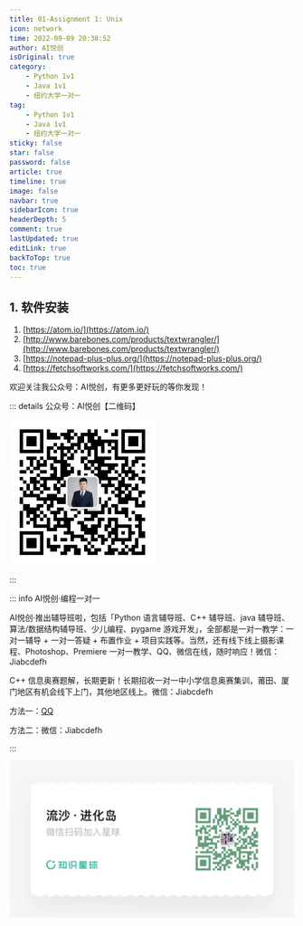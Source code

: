 ```yaml
---
title: 01-Assignment 1: Unix
icon: network
time: 2022-09-09 20:38:52
author: AI悦创
isOriginal: true
category: 
    - Python 1v1
    - Java 1v1
    - 纽约大学一对一
tag:
    - Python 1v1
    - Java 1v1
    - 纽约大学一对一
sticky: false
star: false
password: false
article: true
timeline: true
image: false
navbar: true
sidebarIcon: true
headerDepth: 5
comment: true
lastUpdated: true
editLink: true
backToTop: true
toc: true
---
```


## 1. 软件安装

1. [https://atom.io/](https://atom.io/)
2. [http://www.barebones.com/products/textwrangler/](http://www.barebones.com/products/textwrangler/)
3. [https://notepad-plus-plus.org/](https://notepad-plus-plus.org/)
4. [https://fetchsoftworks.com/](https://fetchsoftworks.com/)



















欢迎关注我公众号：AI悦创，有更多更好玩的等你发现！

::: details 公众号：AI悦创【二维码】

![](/gzh.jpg)

:::

::: info AI悦创·编程一对一

AI悦创·推出辅导班啦，包括「Python 语言辅导班、C++ 辅导班、java 辅导班、算法/数据结构辅导班、少儿编程、pygame 游戏开发」，全部都是一对一教学：一对一辅导 + 一对一答疑 + 布置作业 + 项目实践等。当然，还有线下线上摄影课程、Photoshop、Premiere 一对一教学、QQ、微信在线，随时响应！微信：Jiabcdefh

C++ 信息奥赛题解，长期更新！长期招收一对一中小学信息奥赛集训，莆田、厦门地区有机会线下上门，其他地区线上。微信：Jiabcdefh

方法一：[QQ](http://wpa.qq.com/msgrd?v=3&uin=1432803776&site=qq&menu=yes)

方法二：微信：Jiabcdefh

:::

![](/zsxq.jpg)